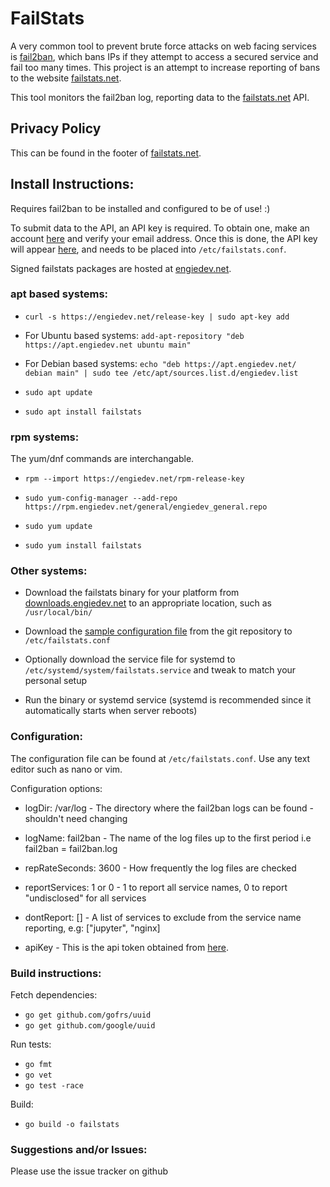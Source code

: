 # FailStats
A very common tool to prevent brute force attacks on web facing services is [fail2ban](https://www.fail2ban.org/wiki/index.php/Main_Page), which bans IPs if they attempt to access a secured service and fail too many times. This project is an attempt to increase reporting of bans to the website [failstats.net](https://failstats.net).

This tool monitors the fail2ban log, reporting data to the [failstats.net](https://failstats.net) API. 

## Privacy Policy
This can be found in the footer of [failstats.net](https://failstats.net).

## Install Instructions:
Requires fail2ban to be installed and configured to be of use! :)  

To submit data to the API, an API key is required. To obtain one, make an account [here](https://failstats.net/accounts/register/) and verify your email address. Once this is done, the API key will appear [here](https://failstats.net/accounts/), and needs to be placed into ``/etc/failstats.conf``.

Signed failstats packages are hosted at [engiedev.net](https://engiedev.net).

### apt based systems:
- ``curl -s https://engiedev.net/release-key | sudo apt-key add``

- For Ubuntu based systems: ``add-apt-repository "deb https://apt.engiedev.net ubuntu main"``

- For Debian based systems: ``echo "deb https://apt.engiedev.net/ debian main" | sudo tee /etc/apt/sources.list.d/engiedev.list``

- ``sudo apt update``

- ``sudo apt install failstats``

### rpm systems:
The yum/dnf commands are interchangable.

- ``rpm --import https://engiedev.net/rpm-release-key``

- ``sudo yum-config-manager --add-repo https://rpm.engiedev.net/general/engiedev_general.repo``

- ``sudo yum update``

- ``sudo yum install failstats``

### Other systems:
- Download the failstats binary for your platform from [downloads.engiedev.net](https://downloads.engiedev.net) to an appropriate location, such as ``/usr/local/bin/``

- Download the [sample configuration file](failstats.conf) from the git repository to ``/etc/failstats.conf``

- Optionally download the service file for systemd to ``/etc/systemd/system/failstats.service`` and tweak to match your personal setup

- Run the binary or systemd service (systemd is recommended since it automatically starts when server reboots)

### Configuration:
The configuration file can be found at ``/etc/failstats.conf``. Use any text editor such as nano or vim.

Configuration options:
- logDir: /var/log - The directory where the fail2ban logs can be found - shouldn't need changing
- logName: fail2ban - The name of the log files up to the first period i.e fail2ban = fail2ban.log
- repRateSeconds: 3600 - How frequently the log files are checked
- reportServices: 1 or 0 - 1 to report all service names, 0 to report "undisclosed" for all services
- dontReport: [] - A list of services to exclude from the service name reporting, e.g: ["jupyter", "nginx]

- apiKey - This is the api token obtained from [here](https://failstats.net/accounts/). 

### Build instructions:
Fetch dependencies:
- ``go get github.com/gofrs/uuid``
- ``go get github.com/google/uuid``

Run tests:
- ``go fmt``
- ``go vet``
- ``go test -race``

Build:
- ``go build -o failstats``


### Suggestions and/or Issues:
Please use the issue tracker on github
